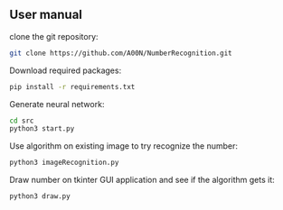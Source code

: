 ## User manual

clone the git repository:
```bash
git clone https://github.com/A00N/NumberRecognition.git
```

Download required packages:
```bash
pip install -r requirements.txt
```

Generate neural network:
```bash
cd src
python3 start.py
```

Use algorithm on existing image to try recognize the number:
```bash
python3 imageRecognition.py
```
Draw number on tkinter GUI application and see if the algorithm gets it:
```bash
python3 draw.py
```
